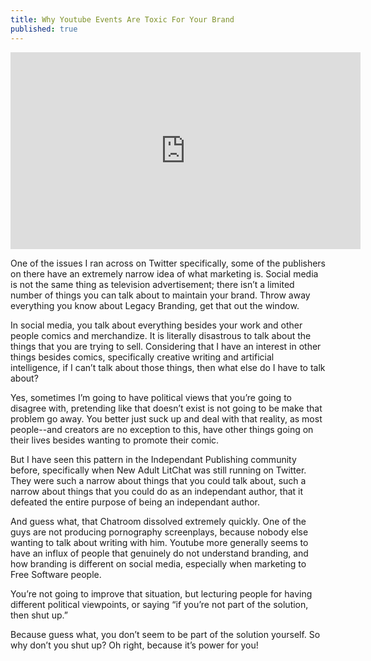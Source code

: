 ```yaml
---
title: Why Youtube Events Are Toxic For Your Brand
published: true
---
```

<iframe width="560" height="315" sandbox="allow-same-origin allow-scripts allow-popups" src="https://video.ploud.jp/videos/embed/bc44b4be-e77a-4d08-80ad-a30b36a2fd89" frameborder="0" allowfullscreen></iframe>
 
One of the issues I ran across on Twitter specifically, some of the publishers on there have an extremely narrow idea of what marketing is. Social media is not the same thing as television advertisement; there isn’t a limited number of things you can talk about to maintain your brand. Throw away everything you know about Legacy Branding, get that out the window.

In social media, you talk about everything besides your work and other people comics and merchandize. It is literally disastrous to talk about the things that you are trying to sell. Considering that I have an interest in other things besides comics, specifically creative writing and artificial intelligence, if I can’t talk about those things, then what else do I have to talk about?

Yes, sometimes I’m going to have political views that you’re going to disagree with, pretending like that doesn’t exist is not going to be make that problem go away. You better just suck up and deal with that reality, as most people--and creators are no exception to this, have other things going on their lives besides wanting to promote their comic.

But I have seen this pattern in the Independant Publishing community before, specifically when New Adult LitChat was still running on Twitter. They were such a narrow about things that you could talk about, such a narrow about things that you could do as an independant author, that it defeated the entire purpose of being an independant author.

And guess what, that Chatroom dissolved extremely quickly. One of the guys are not producing pornography screenplays, because nobody else wanting to talk about writing with him. Youtube more generally seems to have an influx of people that genuinely do not understand branding, and how branding is different on social media, especially when marketing to Free Software people.

You’re not going to improve that situation, but lecturing people for having different political viewpoints, or saying “if you’re not part of the solution, then shut up.”

Because guess what, you don’t seem to be part of the solution yourself. So why don’t you shut up? Oh right, because it’s power for you!
